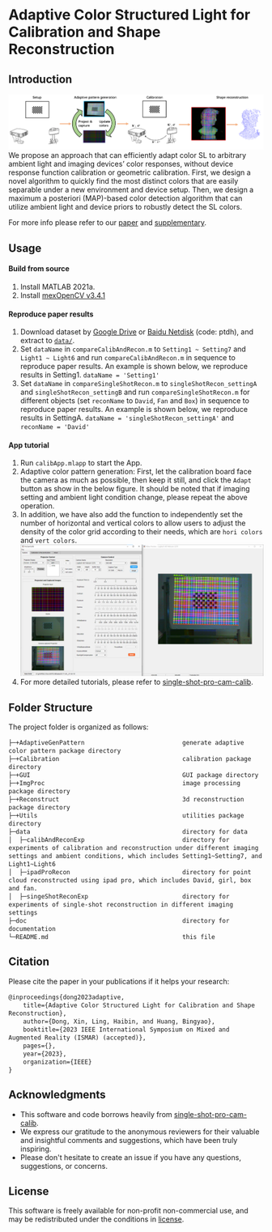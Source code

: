 Adaptive Color Structured Light for Calibration and Shape Reconstruction
===

## Introduction
![teaser](doc/teaser.png)
We propose an approach that can efficiently adapt color SL to arbitrary ambient light and imaging devices’ color responses, without device response function calibration or geometric calibration. First, we design a novel algorithm to quickly find the most distinct colors that are easily separable under a new environment and device setup. Then, we design a maximum a posteriori (MAP)-based color detection algorithm that can utilize ambient light and device priors to robustly detect the SL colors.

For more info please refer to our [paper][5] and [supplementary][6].

## Usage

#### Build from source
1. Install MATLAB 2021a.
2. Install [mexOpenCV v3.4.1][2]

#### Reproduce paper results
1. Download dataset by [Google Drive][3] or [Baidu Netdisk][4] (code: ptdh), and extract to [`data/`](data).
2. Set `dataName` in `compareCalibAndRecon.m` to `Setting1 ~ Setting7` and `Light1 ~ Light6`  and run `compareCalibAndRecon.m` in sequence to reproduce paper results. An example is shown below, we reproduce results in Setting1. `dataName = 'Setting1'`
3. Set `dataName` in `compareSingleShotRecon.m` to `singleShotRecon_settingA` and `singleShotRecon_settingB` and run `compareSingleShotRecon.m` for different objects (set `reconName` to `David`, `Fan` and `Box`) in sequence to reproduce paper results. An example is shown below, we reproduce results in SettingA. `dataName = 'singleShotRecon_settingA'` and `reconName = 'David'`

#### App tutorial
1. Run `calibApp.mlapp` to start the App.
2. Adaptive color pattern generation: First, let the calibration board face the camera as much as possible, then keep it still, and click the `Adapt` button as show in the below figure. It should be noted that if imaging setting and ambient light condition change, please repeat the above operation. 
3. In addition, we have also add the function to independently set the number of horizontal and vertical colors to allow users to adjust the density of the color grid according to their needs, which are `hori colors` and `vert colors`.
![GUI](doc/appGUI.png)
4. For more detailed tutorials, please refer to [single-shot-pro-cam-calib][1].
 
## Folder Structure
The project folder is organized as follows:

    ├─+AdaptiveGenPattern                           generate adaptive color pattern package directory
    ├─+Calibration                                  calibration package directory
    ├─+GUI                                          GUI package directory
    ├─+ImgProc                                      image processing package directory
    ├─+Reconstruct                                  3d reconstruction package directory
    ├─+Utils                                        utilities package directory
    ├─data                                          directory for data
    │  ├─calibAndReconExp                           directory for experiments of calibration and reconstruction under different imaging settings and ambient conditions, which includes Setting1~Setting7, and Light1~Light6
    │  ├─ipadProRecon                               directory for point cloud reconstructed using ipad pro, which includes David, girl, box and fan.
    │  ├─singeShotReconExp                          directory for experiments of single-shot reconstruction in different imaging settings
    ├─doc                                           directory for documentation
    └─README.md                                     this file
    
## Citation
Please cite the paper in your publications if it helps your research:

    @inproceedings{dong2023adaptive,
        title={Adaptive Color Structured Light for Calibration and Shape Reconstruction},
        author={Dong, Xin, Ling, Haibin, and Huang, Bingyao},
        booktitle={2023 IEEE International Symposium on Mixed and Augmented Reality (ISMAR) (accepted)},
        pages={},
        year={2023},
        organization={IEEE}
    }

## Acknowledgments 
- This software and code borrows heavily from [single-shot-pro-cam-calib][1].
- We express our gratitude to the anonymous reviewers for their valuable and insightful comments and suggestions, which have been truly inspiring.
- Please don't hesitate to create an issue if you have any questions, suggestions, or concerns.

## License
This software is freely available for non-profit non-commercial use, and may be redistributed under the conditions in [license](LICENSE).


[1]: https://github.com/BingyaoHuang/single-shot-pro-cam-calib
[2]: https://github.com/kyamagu/mexopencv
[3]: https://drive.google.com/file/d/140r1M2IeAO_4PAyDfsJUoMpORTa6n7k_/view?usp=drive_link
[4]: https://pan.baidu.com/s/1OPqNqDDDLvb_pxmst7M_qg
[5]: https://bingyaohuang.github.io/pub/Adaptive_color_SL
[6]: https://bingyaohuang.github.io/pub/Adaptive_color_SL/supp
